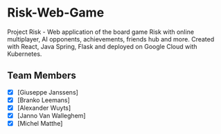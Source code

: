 # Risk-Web-Game
Project Risk - Web application of the board game Risk with online multiplayer, AI opponents, achievements, friends hub and more. Created with React, Java Spring, Flask and deployed on Google Cloud with Kubernetes.

## Team Members

- [X] [Giuseppe Janssens]
- [X] [Branko Leemans]
- [X] [Alexander Wuyts]
- [X] [Janno Van Walleghem]
- [X] [Michel Matthe]
